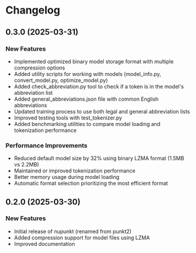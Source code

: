 # Changelog

## 0.3.0 (2025-03-31)

### New Features

- Implemented optimized binary model storage format with multiple compression options
- Added utility scripts for working with models (model_info.py, convert_model.py, optimize_model.py)
- Added check_abbreviation.py tool to check if a token is in the model's abbreviation list
- Added general_abbreviations.json file with common English abbreviations
- Updated training process to use both legal and general abbreviation lists
- Improved testing tools with test_tokenizer.py
- Added benchmarking utilities to compare model loading and tokenization performance

### Performance Improvements

- Reduced default model size by 32% using binary LZMA format (1.5MB vs 2.2MB)
- Maintained or improved tokenization performance
- Better memory usage during model loading
- Automatic format selection prioritizing the most efficient format

## 0.2.0 (2025-03-30)

### New Features

- Initial release of nupunkt (renamed from punkt2)
- Added compression support for model files using LZMA
- Improved documentation